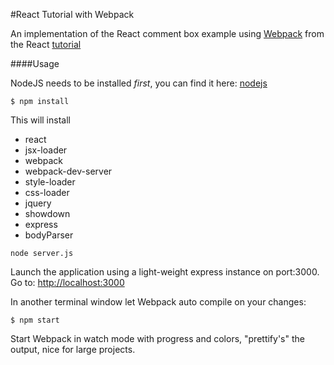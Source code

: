 #React Tutorial with Webpack

An implementation of the React comment box example using [Webpack](http://webpack.github.io/) from the React [tutorial](http://facebook.github.io/react/docs/tutorial.html)

####Usage

NodeJS needs to be installed *first*, you can find it here: [nodejs](http://nodejs.org)

`$ npm install`

This will install
- react
 - jsx-loader
- webpack
 - webpack-dev-server
- style-loader
- css-loader
- jquery
- showdown
- express
 - bodyParser

`node server.js`

Launch the application using a light-weight express instance on port:3000.
Go to: [http://localhost:3000](http://localhost:3000)

In another terminal window let Webpack auto compile on your changes:

`$ npm start`

Start Webpack in watch mode with progress and colors, "prettify's" the output, nice for large projects.
